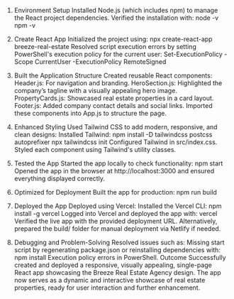 1. Environment Setup
Installed Node.js (which includes npm) to manage the React project dependencies.
Verified the installation with:
node -v
npm -v

3. Create React App
Initialized the project using:
npx create-react-app breeze-real-estate
Resolved script execution errors by setting PowerShell's execution policy for the current user:
Set-ExecutionPolicy -Scope CurrentUser -ExecutionPolicy RemoteSigned

5. Built the Application Structure
Created reusable React components:
Header.js: For navigation and branding.
HeroSection.js: Highlighted the company’s tagline with a visually appealing hero image.
PropertyCards.js: Showcased real estate properties in a card layout.
Footer.js: Added company contact details and social links.
Imported these components into App.js to structure the page.

6. Enhanced Styling
Used Tailwind CSS to add modern, responsive, and clean designs:
Installed Tailwind:
npm install -D tailwindcss postcss autoprefixer
npx tailwindcss init
Configured Tailwind in src/index.css.
Styled each component using Tailwind's utility classes.

7. Tested the App
Started the app locally to check functionality:
npm start
Opened the app in the browser at http://localhost:3000 and ensured everything displayed correctly.

8. Optimized for Deployment
Built the app for production:
npm run build

9. Deployed the App
Deployed using Vercel:
Installed the Vercel CLI:
npm install -g vercel
Logged into Vercel and deployed the app with:
vercel
Verified the live app with the provided deployment URL.
Alternatively, prepared the build/ folder for manual deployment via Netlify if needed.

10. Debugging and Problem-Solving
Resolved issues such as:
Missing start script by regenerating package.json or reinstalling dependencies with:
npm install
Execution policy errors in PowerShell.
Outcome
Successfully created and deployed a responsive, visually appealing, single-page React app showcasing the Breeze Real Estate Agency design.
The app now serves as a dynamic and interactive showcase of real estate properties, ready for user interaction and further enhancement.
